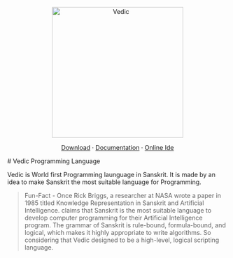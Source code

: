 <p align="center"><a href="https://vedic-lang.github.io"><img alt="Vedic" src="" width="300vw"/></a></p>
<p align="center">
	<a href="https://vedic-lang.github.io/download">Download</a> ·
	<a href="https://vedic-lang.github.io/">Documentation</a> ·
	<a href="https://vedic-lang.github.io/vedic-ide">Online Ide</a>
</p>
# Vedic Programming Language

Vedic is World first Programming launguage in Sanskrit. It is made by an idea to make Sanskrit the most suitable language for Programming.

>Fun-Fact - Once Rick Briggs, a researcher at NASA wrote a paper in 1985 titled Knowledge Representation in Sanskrit and Artificial Intelligence. claims that Sanskrit is the most suitable language to develop computer programming for their Artificial Intelligence program. The grammar of Sanskrit is rule-bound, formula-bound, and logical, which makes it highly appropriate to write algorithms. So considering that Vedic designed to be a high-level, logical scripting language.

